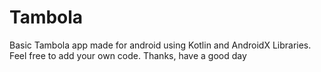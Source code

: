 # Tambola

Basic Tambola app made for android using Kotlin and AndroidX Libraries. Feel free to add your own code.
Thanks, have a good day
